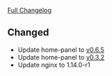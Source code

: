 [Full Changelog](https://github.com/timmo001/addon-home-panel/compare/v0.2.4...v0.2.5)

## Changed

* Update home-panel to [v0.6.5](https://github.com/timmo001/home-panel/releases/tag/v0.6.5)
* Update home-panel to [v0.3.2](https://github.com/timmo001/home-panel-api/releases/tag/v0.3.2)
* Update nginx to 1.14.0-r1
